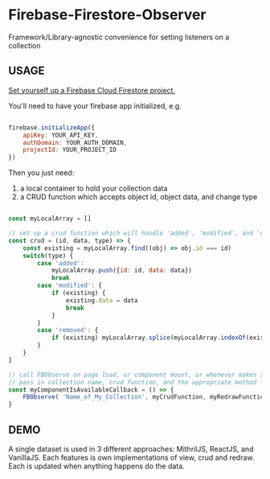 # Firebase-Firestore-Observer
Framework/Library-agnostic convenience for setting listeners on a collection

## USAGE

[Set yourself up a Firebase Cloud Firestore project.](https://console.firebase.google.com/)

You'll need to have your firebase app initialized, e.g.
```js

firebase.initializeApp({
    apiKey: YOUR_API_KEY,
    authDomain: YOUR_AUTH_DOMAIN,
    projectId: YOUR_PROJECT_ID
})


```

Then you just need:
1. a local container to hold your collection data
2. a CRUD function which accepts object id, object data, and change type

```js

const myLocalArray = []

// set up a crud function which will handle 'added', 'modified', and 'removed', e.g.
const crud = (id, data, type) => {
    const existing = myLocalArray.find((obj) => obj.id === id)
    switch(type) {
        case 'added':
            myLocalArray.push({id: id, data: data})
            break
        case 'modified': {
            if (existing) {
                existing.data = data
                break
            }
        }
        case 'removed': {
            if (existing) myLocalArray.splice(myLocalArray.indexOf(existing), 1)
        }
    }
}

// call FBObserve on page load, or component mount, or whenever makes sense
// pass in collection name, crud function, and the appropriate method for redrawing your view
const myComponentIsAvailableCallback = () => {
    FBObserve( 'Name_of_My_Collection', myCrudFunction, myRedrawFunction )
}

```

## DEMO

A single dataset is used in 3 different approaches: MithrilJS, ReactJS, and VanillaJS. Each features is own implementations of view, crud and redraw. Each is updated when anything happens do the data.
